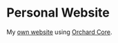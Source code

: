 # Personal Website

My [own website](https://peterkeating.co.uk) using [Orchard Core](https://github.com/orchardcms/OrchardCore).
